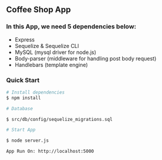 ## Coffee Shop App

### In this App, we need 5 dependencies below:

- Express
- Sequelize & Sequelize CLI
- MySQL (mysql driver for node.js)
- Body-parser (middleware for handling post body request)
- Handlebars (template engine)

### Quick Start

```bash
# Install dependencies
$ npm install

# Database

$ src/db/config/sequelize_migrations.sql

# Start App

$ node server.js

App Run On: http://localhost:5000

```
